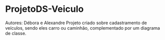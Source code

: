 # ProjetoDS-Veiculo


Autores: Débora e Alexandre
Projeto criado sobre cadastramento de veículos, sendo eles carro ou caminhão, complementado por um diagrama de classe.

